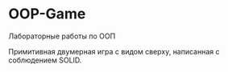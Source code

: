 # OOP-Game
Лабораторные работы по ООП

Примитивная двумерная игра с видом сверху, написанная с соблюдением SOLID. 
